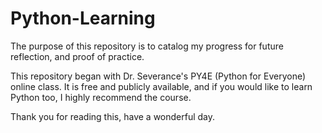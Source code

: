 # Python-Learning
The purpose of this repository is to catalog my progress for future reflection, and proof of practice. 

This repository began with Dr. Severance's PY4E (Python for Everyone) online class. It is free and publicly available, and if you would like to learn Python too, I highly
recommend the course.

Thank you for reading this, have a wonderful day.
